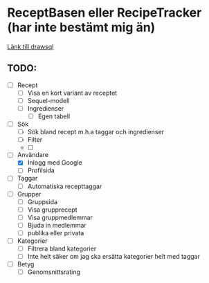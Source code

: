 # ReceptBasen eller RecipeTracker (har inte bestämt mig än)

[Länk till drawsql](https://drawsql.app/teams/nils-lindblads-team/diagrams/recept-basen)

## TODO:

- [ ] Recept
  - [ ] Visa en kort variant av receptet
  - [ ] Sequel-modell
  - [ ] Ingredienser
    - [ ] Egen tabell
- [ ] Sök
  - [ ] Sök bland recept m.h.a taggar och ingredienser
  - [ ] Filter
  - [ ] 
- [ ] Användare
  - [x] Inlogg med Google
  - [ ] Profilsida
- [ ] Taggar
  - [ ] Automatiska recepttaggar
- [ ] Grupper
  - [ ] Gruppsida
  - [ ] Visa grupprecept
  - [ ] Visa gruppmedlemmar
  - [ ] Bjuda in medlemmar
  - [ ] publika eller privata
- [ ] Kategorier
  - [ ] Filtrera bland kategorier
  - [ ] Inte helt säker om jag ska ersätta kategorier helt med taggar
- [ ] Betyg
  - [ ] Genomsnittsrating
